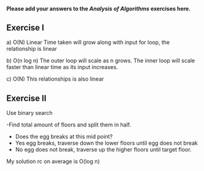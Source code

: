 #### Please add your answers to the ***Analysis of  Algorithms*** exercises here.

## Exercise I
a) O(N) Linear 
Time taken will grow along with input for loop, the relationship is linear


b) O(n log n) 
The outer loop will scale as n grows. The inner loop will scale faster than linear time as its input
increases.


c) O(N) 
This relationships is also linear

## Exercise II
Use binary search

 -Find total amount of floors and split them in half.
 - Does the egg breaks at this mid point?
 - Yes egg breaks, traverse down the lower floors until egg does not break
 - No egg does not break, traverse up the higher floors until target floor.

 
 My solution rc on average is O(log n)